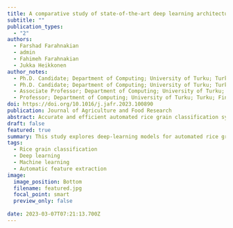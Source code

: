 ```yaml
---
title: A comparative study of state-of-the-art deep learning architectures for rice grain classification
subtitle: ""
publication_types:
  - "2"
authors:
  - Farshad Farahnakian
  - admin
  - Fahimeh Farahnakian 
  - Jukka Heikkonen 
author_notes:
  - Ph.D. Candidate; Department of Computing; University of Turku; Turku; Finland
  - Ph.D. Candidate; Department of Computing; University of Turku; Turku; Finland
  - Associate Professor; Department of Computing; University of Turku; Turku; Finland
  - Professor; Department of Computing; University of Turku; Turku; Finland
doi: https://doi.org/10.1016/j.jafr.2023.100890
publication: Journal of Agriculture and Food Research
abstract: Accurate and efficient automated rice grain classification systems are vital for rice producers, distributors, and traders, offering improved quality control, cost optimization, and supply chain management. They also hold the potential to aid in the development of rice varieties that are more resistant to disease, pests, and environmental stress. While most existing studies in the rice classification domain rely on traditional machine-learning techniques that necessitate feature extraction engineering processes, our research explores the effectiveness of novel deep-learning models for this task. We evaluated the performance of various contemporary deep-learning models, including Residual Network (ResNet), Visual Geometry Group (VGG) network, EfficientNet, and MobileNet. These models were tested on a dataset comprising 75,000 images, classified into five different rice categories. We assessed each model using established evaluation metrics such as accuracy, F1 score, precision, recall, and per-class accuracy. Our findings showed that the EfficientNet-based model delivered the highest accuracy (99.67%), while the MobileNet-based model excelled in the speed of classification (2556 s). We concluded that, compared to traditional machine learning methods, the models employed in our study are highly scalable and capable of managing large volumes of complex data with millions of features and samples.
draft: false
featured: true
summary: This study explores deep-learning models for automated rice grain classification, which is essential for quality control, cost optimization, and supply chain efficiency. Testing models like ResNet, VGG, EfficientNet, and MobileNet on a dataset of 75,000 images across five rice categories, results showed that EfficientNet achieved the highest accuracy (99.67%), while MobileNet excelled in speed. The study concludes that deep-learning models offer scalable, efficient handling of large, complex data, outperforming traditional machine-learning methods.
tags:
  - Rice grain classification
  - Deep learning
  - Machine learning
  - Automatic feature extraction
image:
  image_position: Bottom
  filename: featured.jpg
  focal_point: smart
  preview_only: false
  
date: 2023-03-07T07:21:13.700Z
---
```

